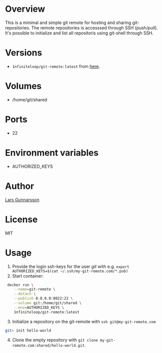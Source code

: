 # Overview

This is a minimal and simple git remote for hosting and sharing git-repositories. The remote repositories is accesssed through SSH (push/pull). It's possible to initialize and list all repositoris using git-shell through SSH.

# Versions

* `1nfiniteloop/git-remote:latest` from [here](https://github.com/1nfiniteloop/git-remote).

# Volumes

* /home/git/shared

# Ports

* 22

# Environment variables

* AUTHORIZED_KEYS

# Author

[Lars Gunnarsson](https://github.com/1nfiniteloop)

# License

MIT

# Usage

1. Provide the login ssh-keys for the user *git* with e.g. `export AUTHORIZED_KEYS=$(cat ~/.ssh/my-git-remote.com/*.pub)`
2. Start container:
```bash
 docker run \
    --name=git-remote \
    --detach \
    --publish 0.0.0.0:8022:22 \
    --volume git:/home/git/shared \
    --env=AUTHORIZED_KEYS \
    1nfiniteloop/git-remote:latest
```
3. Initialize a repository on the git-remote with `ssh git@my-git-remote.com`
```bash
git> init hello-world
```
4. Clone the empty repository with `git clone my-git-remote.com:shared/hello-world.git`.

